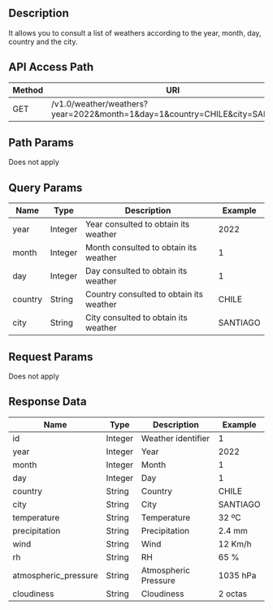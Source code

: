 ## Description

It allows you to consult a list of weathers according to the year, month, day, country and the city.

## API Access Path

| Method | URI                                                                        |
|--------|----------------------------------------------------------------------------|
| GET    | /v1.0/weather/weathers?year=2022&month=1&day=1&country=CHILE&city=SANTIAGO |

## Path Params

Does not apply

## Query Params

| Name    | Type    | Description                             | Example  |
|---------|---------|-----------------------------------------|----------|
| year    | Integer | Year consulted to obtain its weather    | 2022     |
| month   | Integer | Month consulted to obtain its weather   | 1        |
| day     | Integer | Day consulted to obtain its weather     | 1        |
| country | String  | Country consulted to obtain its weather | CHILE    |
| city    | String  | City consulted to obtain its weather    | SANTIAGO |

## Request Params

Does not apply

## Response Data

| Name                 | Type    | Description          | Example  |
|----------------------|---------|----------------------|----------|
| id                   | Integer | Weather identifier   | 1        |
| year                 | Integer | Year                 | 2022     |
| month                | Integer | Month                | 1        |
| day                  | Integer | Day                  | 1        |
| country              | String  | Country              | CHILE    |
| city                 | String  | City                 | SANTIAGO |
| temperature          | String  | Temperature          | 32 ºC    |
| precipitation        | String  | Precipitation        | 2.4 mm   |
| wind                 | String  | Wind                 | 12 Km/h  |
| rh                   | String  | RH                   | 65 %     |
| atmospheric_pressure | String  | Atmospheric Pressure | 1035 hPa |
| cloudiness           | String  | Cloudiness           | 2 octas  |